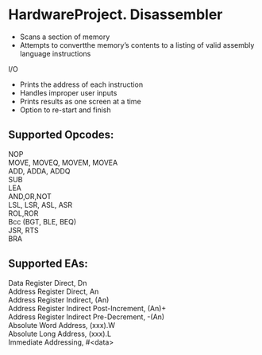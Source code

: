# HardwareProject. Disassembler

* Scans a section of memory
* Attempts to convertthe memory’s contents to a listing of valid assembly language instructions

I/O
* Prints the address of each instruction
* Handles improper user inputs
* Prints results as one screen at a time 
* Option to re-start and finish


## Supported Opcodes:
NOP  
MOVE, MOVEQ, MOVEM, MOVEA  
ADD, ADDA, ADDQ  
SUB  
LEA  
AND,OR,NOT  
LSL, LSR, ASL, ASR  
ROL,ROR  
Bcc (BGT, BLE, BEQ)  
JSR, RTS  
BRA  

## Supported EAs:
Data Register Direct, Dn  
Address Register Direct, An  
Address Register Indirect, (An)  
Address Register Indirect Post-Increment, (An)+  
Address Register Indirect Pre-Decrement, -(An)  
Absolute Word Address, (xxx).W  
Absolute Long Address, (xxx).L  
Immediate Addressing, #\<data>  


